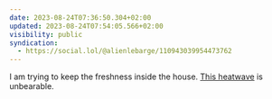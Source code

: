 ```yaml
---
date: 2023-08-24T07:36:50.304+02:00
updated: 2023-08-24T07:54:05.566+02:00
visibility: public
syndication:
  - https://social.lol/@alienlebarge/110943039954473762
---
```


I am trying to keep the freshness inside the house. [This heatwave](https://www.swissinfo.ch/eng/sci-tech/climate-records-tumble-as-switzerland-swelters-in-heatwave/48752472) is unbearable.
